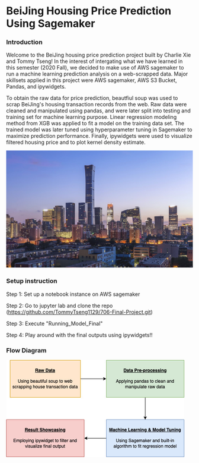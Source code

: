 # BeiJing Housing Price Prediction Using Sagemaker

### Introduction

Welcome to the BeiJing housing price prediction project built by Charlie Xie and Tommy Tseng! In the interest of intergating what we have learned in this semester (2020 Fall), we decided to make use of AWS sagemaker to run a machine learning prediction analysis on a web-scrapped data. Major skillsets applied in this project were AWS sagemaker, AWS S3 Bucket, Pandas, and ipywidgets. 

To obtain the raw data for price prediction, beautfiul soup was used to scrap BeiJing's housing transaction records from the web. Raw data were cleaned and manipulated using pandas, and were later split into testing and training set for machine learning purpose. Linear regression modeling method from XGB was applied to fit a model on the training data set. The trained model was later tuned using hyperparameter tuning in Sagemaker to maximize prediction performance. Finally, ipywidgets were used to visualize filtered housing price and to plot kernel density estimate.


![](beijing.jpg)


### Setup instruction

Step 1: Set up a notebook instance on AWS sagemaker

Step 2: Go to jupyter lab and clone the repo (https://github.com/TommyTseng1129/706-Final-Project.git)

Step 3: Execute "Running_Model_Final"

Step 4: Play around with the final outputs using ipywidgets!!

### Flow Diagram 

![](Flow_Chart_Diagram.jpg)

